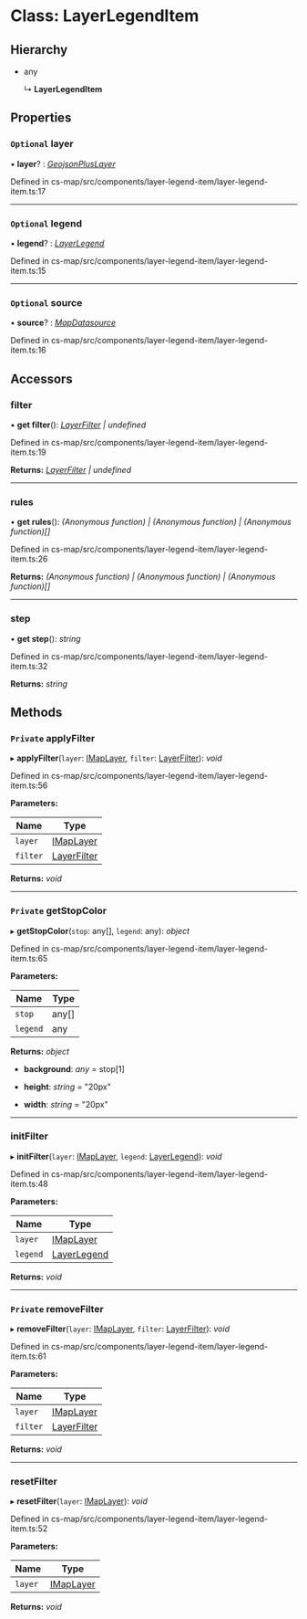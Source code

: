 # Class: LayerLegendItem

## Hierarchy

* any

  ↳ **LayerLegendItem**

## Properties

### `Optional` layer

• **layer**? : *[GeojsonPlusLayer](_cs_map_src_layers_geojson_plus_layer_.geojsonpluslayer.md)*

Defined in cs-map/src/components/layer-legend-item/layer-legend-item.ts:17

___

### `Optional` legend

• **legend**? : *[LayerLegend](../interfaces/_cs_map_src_classes_layer_legend_.layerlegend.md)*

Defined in cs-map/src/components/layer-legend-item/layer-legend-item.ts:15

___

### `Optional` source

• **source**? : *[MapDatasource](_cs_map_src_datasources_map_datasource_.mapdatasource.md)*

Defined in cs-map/src/components/layer-legend-item/layer-legend-item.ts:16

## Accessors

###  filter

• **get filter**(): *[LayerFilter](_cs_map_src_classes_layer_filter_.layerfilter.md) | undefined*

Defined in cs-map/src/components/layer-legend-item/layer-legend-item.ts:19

**Returns:** *[LayerFilter](_cs_map_src_classes_layer_filter_.layerfilter.md) | undefined*

___

###  rules

• **get rules**(): *(Anonymous function) | (Anonymous function) | (Anonymous function)[]*

Defined in cs-map/src/components/layer-legend-item/layer-legend-item.ts:26

**Returns:** *(Anonymous function) | (Anonymous function) | (Anonymous function)[]*

___

###  step

• **get step**(): *string*

Defined in cs-map/src/components/layer-legend-item/layer-legend-item.ts:32

**Returns:** *string*

## Methods

### `Private` applyFilter

▸ **applyFilter**(`layer`: [IMapLayer](../interfaces/_cs_map_src_classes_imap_layer_.imaplayer.md), `filter`: [LayerFilter](_cs_map_src_classes_layer_filter_.layerfilter.md)): *void*

Defined in cs-map/src/components/layer-legend-item/layer-legend-item.ts:56

**Parameters:**

Name | Type |
------ | ------ |
`layer` | [IMapLayer](../interfaces/_cs_map_src_classes_imap_layer_.imaplayer.md) |
`filter` | [LayerFilter](_cs_map_src_classes_layer_filter_.layerfilter.md) |

**Returns:** *void*

___

### `Private` getStopColor

▸ **getStopColor**(`stop`: any[], `legend`: any): *object*

Defined in cs-map/src/components/layer-legend-item/layer-legend-item.ts:65

**Parameters:**

Name | Type |
------ | ------ |
`stop` | any[] |
`legend` | any |

**Returns:** *object*

* **background**: *any* =  stop[1]

* **height**: *string* = "20px"

* **width**: *string* = "20px"

___

###  initFilter

▸ **initFilter**(`layer`: [IMapLayer](../interfaces/_cs_map_src_classes_imap_layer_.imaplayer.md), `legend`: [LayerLegend](../interfaces/_cs_map_src_classes_layer_legend_.layerlegend.md)): *void*

Defined in cs-map/src/components/layer-legend-item/layer-legend-item.ts:48

**Parameters:**

Name | Type |
------ | ------ |
`layer` | [IMapLayer](../interfaces/_cs_map_src_classes_imap_layer_.imaplayer.md) |
`legend` | [LayerLegend](../interfaces/_cs_map_src_classes_layer_legend_.layerlegend.md) |

**Returns:** *void*

___

### `Private` removeFilter

▸ **removeFilter**(`layer`: [IMapLayer](../interfaces/_cs_map_src_classes_imap_layer_.imaplayer.md), `filter`: [LayerFilter](_cs_map_src_classes_layer_filter_.layerfilter.md)): *void*

Defined in cs-map/src/components/layer-legend-item/layer-legend-item.ts:61

**Parameters:**

Name | Type |
------ | ------ |
`layer` | [IMapLayer](../interfaces/_cs_map_src_classes_imap_layer_.imaplayer.md) |
`filter` | [LayerFilter](_cs_map_src_classes_layer_filter_.layerfilter.md) |

**Returns:** *void*

___

###  resetFilter

▸ **resetFilter**(`layer`: [IMapLayer](../interfaces/_cs_map_src_classes_imap_layer_.imaplayer.md)): *void*

Defined in cs-map/src/components/layer-legend-item/layer-legend-item.ts:52

**Parameters:**

Name | Type |
------ | ------ |
`layer` | [IMapLayer](../interfaces/_cs_map_src_classes_imap_layer_.imaplayer.md) |

**Returns:** *void*
